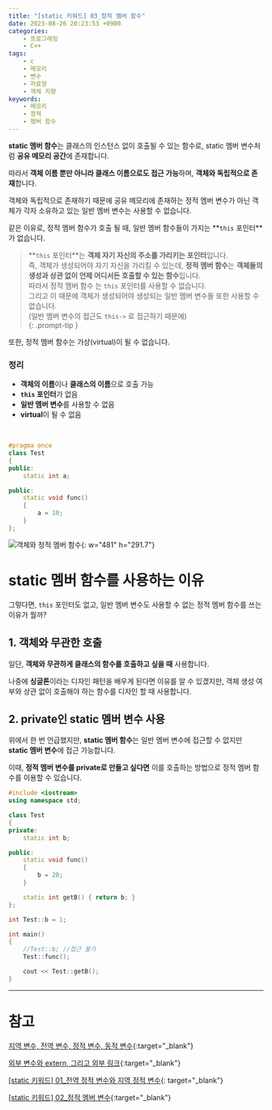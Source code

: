 ```yaml
---
title: "[static 키워드] 03_정적 멤버 함수"
date: 2023-08-26 20:23:53 +0900
categories:
    - 프로그래밍
    - C++
tags:
    - c
    - 메모리
    - 변수
    - 자료형
    - 객체 지향
keywords:
    - 메모리
    - 정적
    - 멤버 함수
---
```


<span class="keyword">**static 멤버 함수**</span>는 <span class="font_highlight">클래스의 인스턴스 없이 호출될 수 있는 함수</span>로, static 멤버 변수처럼 **공유 메모리 공간**에 존재합니다. 

따라서 **객체 이름 뿐만 아니라 클래스 이름으로도 접근 가능**하며, <span class="important">**객체와 독립적으로 존재**</span>합니다.

객체와 독립적으로 존재하기 때문에 공유 메모리에 존재하는 정적 멤버 변수가 아닌 객체가 각자 소유하고 있는 일반 멤버 변수는 사용할 수 없습니다.

같은 이유로, 정적 멤버 함수가 호출 될 때, 일반 멤버 함수들이 가지는 **`this` <span class="important">포인터</span>**가 없습니다.


> **`this` <span class="important">포인터</span>**는 <span class="important">**객체 자기 자신의 주소를 가리키는 포인터**</span>입니다. <br>
> 즉, 객체가 생성되어야 자기 자신을 가리킬 수 있는데, **정적 멤버 함수**는 **객체들의 생성과 상관 없이 언제 어디서든 호출할 수 있는 함수**입니다. <br>
> 따라서 정적 멤버 함수 는 `this` 포인터를 사용할 수 없습니다. <br>
> 그리고 이 때문에 객체가 생성되어야 생성되는 일반 멤버 변수들 또한 사용할 수 없습니다. <br> (일반 멤버 변수의 접근도 `this->` 로 접근하기 때문에) <br>
{: .prompt-tip }

또한, 정적 멤버 함수는 가상(virtual)이 될 수 없습니다.

### 정리

- **객체의 이름**이나 **클래스의 이름**으로 호출 가능
- **`this` 포인터**가 없음
- **일반 멤버 변수**를 사용할 수 없음
- **virtual**이 될 수 없음

<br>

```cpp
#pragma once
class Test
{
public:
	static int a;

public:
	static void func()
	{
		a = 10;
	}
};
```

![객체와 정적 멤버 함수](https://i.postimg.cc/R0zrrZwq/정적_함수.png){: w="481" h="291.7"}


# static 멤버 함수를 사용하는 이유

그렇다면, `this` 포인터도 없고, 일반 멤버 변수도 사용할 수 없는 정적 멤버 함수를 쓰는 이유가 뭘까?

## 1. 객체와 무관한 호출

일단, **객체와 무관하게 클래스의 함수를 호출하고 싶을 때** 사용합니다.

나중에 **싱글톤**이라는 디자인 패턴을 배우게 된다면 이유를 알 수 있겠지만, 객체 생성 여부와 상관 없이 호출해야 하는 함수를 디자인 할 때 사용합니다.

## 2. private인 static 멤버 변수 사용

위에서 한 번 언급했지만, <span class="keyword">**static 멤버 함수**</span>는 일반 멤버 변수에 접근할 수 없지만 <span class="keyword">**static 멤버 변수**</span>에 접근 가능합니다.

이때, **정적 멤버 변수를 private로 만들고 싶다면** 이를 호출하는 방법으로 정적 멤버 함수를 이용할 수 있습니다.

```cpp
#include <iostream>
using namespace std;

class Test
{
private:
	static int b;

public:
	static void func()
	{
		b = 20;
	}

	static int getB() { return b; }
};

int Test::b = 1;

int main()
{
	//Test::b; //접근 불가
	Test::func();

	cout << Test::getB();
}
```

---

# 참고

[지역 변수, 전역 변수, 정적 변수, 동적 변수](/posts/%EC%A7%80%EC%97%AD-%EC%A0%84%EC%97%AD-%EC%A0%95%EC%A0%81-%EB%8F%99%EC%A0%81-%EB%B3%80%EC%88%98/){:target="_blank"}

[외부 변수와 extern, 그리고 외부 링크](/posts/%EC%99%B8%EB%B6%80-%EB%B3%80%EC%88%98%EC%99%80-extern-%EA%B7%B8%EB%A6%AC%EA%B3%A0-%EC%99%B8%EB%B6%80-%EB%A7%81%ED%81%AC/){:target="_blank"}

[[static 키워드] 01_전역 정적 변수와 지역 정적 변수](/posts/static-01-%EC%A0%84%EC%97%AD-%EC%A0%95%EC%A0%81-%EB%B3%80%EC%88%98%EC%99%80-%EC%A7%80%EC%97%AD-%EC%A0%95%EC%A0%81-%EB%B3%80%EC%88%98/){: target="_blank"}

[[static 키워드] 02_정적 멤버 변수](/posts/static-02-%EC%A0%95%EC%A0%81-%EB%A9%A4%EB%B2%84-%EB%B3%80%EC%88%98/){:target="_blank"}
